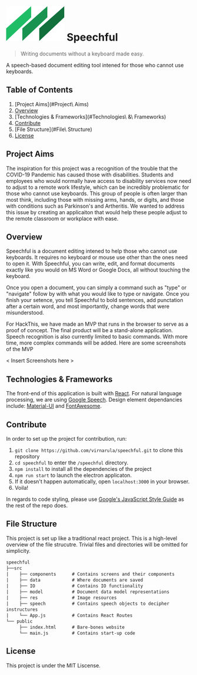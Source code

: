 # ![Logo](./src/res/logo.svg) Speechful 

> Writing documents without a keyboard made easy.

A speech-based document editing tool intened for those who cannot use keyboards. 

## Table of Contents
1. [Project Aims](#Project\ Aims)
1. [Overview](#Overview)
1. [Technologies & Frameworks](#Technologies\ &\ Frameworks)
1. [Contribute](#Setup)
1. [File Structure](#File\ Structure)
1. [License](#License)

## Project Aims
The inspiration for this project was a recognition of the trouble that the COVID-19 Pandemic has caused those with disabilities. Students and employees who would normally have access to disability services now need to adjust to a remote work lifestyle, which can be incredibly problematic for those who cannot use keyboards. This group of people is often larger than most think, including those with missing arms, hands, or digits, and those with conditions such as Parkinson's and Artheritis. We wanted to address this issue by creating an applicaiton that would help these people adjust to the remote classroom or workplace with ease. 

## Overview
Speechful is a document editing intened to help those who cannot use keyboards. It requires no keyboard or mouse use other than the ones need to open it. With Speechful, you can write, edit, and format documents exactly like you would on MS Word or Google Docs, all without touching the keyboard. 

Once you open a document, you can simply a command such as "type" or "navigate" follow by with what you would like to type or navigate. Once you finish your setence, you tell Speechful to bold sentences, add punctation after a certain word, and most importantly, change words that were misunderstood.

For HackThis, we have made an MVP that runs in the browser to serve as a proof of concept. The final product will be a stand-alone application. Speech recognition is also currently limited to basic commands. With more time, more complex commands will be added. Here are some screenshots of the MVP

< Insert Screenshots here >

## Technologies & Frameworks
The front-end of this application is built with [React](https://reactjs.org/). For natural language processing, we are using [Google Speech](https://cloud.google.com/speech-to-text). Design element dependancies include: [Material-UI](https://material-ui.com/) and [FontAwesome](https://fontawesome.com/).

## Contribute
In order to set up the project for contribution, run:
1. `git clone https://github.com/virnarula/speechful.git` to clone this repository
1. `cd speechful` to enter the `/speechful` directory.
1. `npm install` to install all the dependencies of the project
1. `npm run start` to launch the electron applicaton.
1. If it doesn't happen automatically, open `localhost:3000` in your browser.
1. Voila!

In regards to code styling, please use [Google's JavaScript Style Guide](https://google.github.io/styleguide/jsguide.html) as the rest of the repo does.

## File Structure
This project is set up like a traditional react project. This is a high-level overview of the file strucutre. Trivial files and directories will be omitted for simplicity.

```
speechful
├──src
|    ├── components      # Contains screens and their components
|    ├── data            # Where documents are saved 
|    ├── IO              # Contains IO functionality
|    ├── model           # Document data model representations
|    ├── res             # Image resources
|    ├── speech          # Contains speech objects to decipher instructures
|    └── App.js          # Contains React Routes
└── public
     ├── index.html      # Bare-bones website 
     └── main.js         # Contains start-up code
```

## License
This project is under the MIT Liscense.